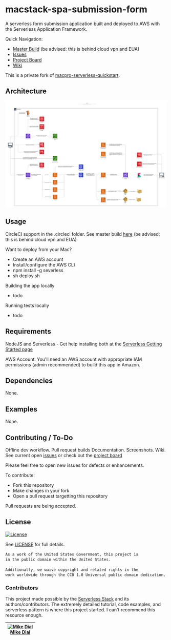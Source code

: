 # macstack-spa-submission-form

A serverless form submission application built and deployed to AWS with the Serverless Application Framework.

Quick Navigation:
- [Master Build](https://circleci.west.cms.gov/gh/CMSgov/macstack-spa-submission-form/tree/master) (be advised:  this is behind cloud vpn and EUA)
- [Issues](https://github.com/CMSgov/macstack-spa-submission-form/issues)
- [Project Board](https://github.com/CMSgov/macstack-spa-submission-form/projects/1)
- [Wiki](https://github.com/CMSgov/macstack-spa-submission-form/wiki)

This is a private fork of [macpro-serverless-quickstart](https://github.com/CMSgov/macpro-quickstart-serverless).


## Architecture

![Architecture Diagram](./.images/architecture.png?raw=true)

## Usage

CircleCI support in the .circleci folder.  See master build [here](https://circleci.west.cms.gov/gh/CMSgov/macstack-spa-submission-form/tree/master) (be advised:  this is behind cloud vpn and EUA)

Want to deploy from your Mac?
- Create an AWS account
- Install/configure the AWS CLI
- npm install -g severless
- sh deploy.sh

Building the app locally
- todo

Running tests locally
- todo

## Requirements

NodeJS and Serverless - Get help installing both at the [Serverless Getting Started page](https://www.serverless.com/framework/docs/providers/aws/guide/installation/)

AWS Account:  You'll need an AWS account with appropriate IAM permissions (admin recommended) to build this app in Amazon.

## Dependencies

None.

## Examples
None.

## Contributing / To-Do

Offline dev workflow.
Pull request builds
Documentation.
Screenshots.
Wiki.
See current open [issues](https://github.com/CMSgov/macstack-spa-submission-form/issues) or check out the [project board](https://github.com/CMSgov/macstack-spa-submission-form/projects/1)

Please feel free to open new issues for defects or enhancements.

To contribute:
- Fork this repository
- Make changes in your fork
- Open a pull request targetting this repository

Pull requests are being accepted.

## License

[![License](https://img.shields.io/badge/License-CC0--1.0--Universal-blue.svg)](https://creativecommons.org/publicdomain/zero/1.0/legalcode)

See [LICENSE](LICENSE.md) for full details.

```text
As a work of the United States Government, this project is
in the public domain within the United States.

Additionally, we waive copyright and related rights in the
work worldwide through the CC0 1.0 Universal public domain dedication.
```

### Contributors

This project made possible by the [Serverless Stack](https://serverless-stack.com/) and its authors/contributors.  The extremely detailed tutorial, code examples, and serverless pattern is where this project started.  I can't recommend this resource enough.

| [![Mike Dial][dial_avatar]][dial_homepage]<br/>[Mike Dial][dial_homepage] |
|---|

  [dial_homepage]: https://github.com/mdial89f
  [dial_avatar]: https://avatars.githubusercontent.com/mdial89f?size=150

